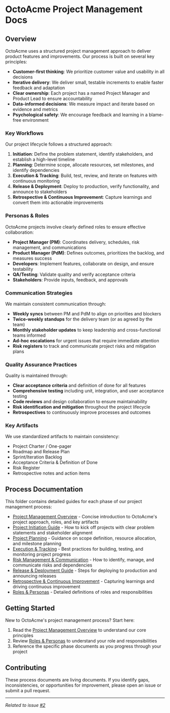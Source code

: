 # OctoAcme Project Management Docs

## Overview

OctoAcme uses a structured project management approach to deliver product features and improvements. Our process is built on several key principles:

- **Customer-first thinking**: We prioritize customer value and usability in all decisions
- **Iterative delivery**: We deliver small, testable increments to enable faster feedback and adaptation
- **Clear ownership**: Each project has a named Project Manager and Product Lead to ensure accountability
- **Data-informed decisions**: We measure impact and iterate based on evidence and metrics
- **Psychological safety**: We encourage feedback and learning in a blame-free environment

### Key Workflows

Our project lifecycle follows a structured approach:

1. **Initiation**: Define the problem statement, identify stakeholders, and establish a high-level timeline
2. **Planning**: Determine scope, allocate resources, set milestones, and identify dependencies
3. **Execution & Tracking**: Build, test, review, and iterate on features with continuous monitoring
4. **Release & Deployment**: Deploy to production, verify functionality, and announce to stakeholders
5. **Retrospective & Continuous Improvement**: Capture learnings and convert them into actionable improvements

### Personas & Roles

OctoAcme projects involve clearly defined roles to ensure effective collaboration:

- **Project Manager (PM)**: Coordinates delivery, schedules, risk management, and communications
- **Product Manager (PdM)**: Defines outcomes, prioritizes the backlog, and measures success
- **Developers**: Implement features, collaborate on design, and ensure testability
- **QA/Testing**: Validate quality and verify acceptance criteria
- **Stakeholders**: Provide inputs, feedback, and approvals

### Communication Strategies

We maintain consistent communication through:

- **Weekly syncs** between PM and PdM to align on priorities and blockers
- **Twice-weekly standups** for the delivery team (or as agreed by the team)
- **Monthly stakeholder updates** to keep leadership and cross-functional teams informed
- **Ad-hoc escalations** for urgent issues that require immediate attention
- **Risk registers** to track and communicate project risks and mitigation plans

### Quality Assurance Practices

Quality is maintained through:

- **Clear acceptance criteria** and definition of done for all features
- **Comprehensive testing** including unit, integration, and user acceptance testing
- **Code reviews** and design collaboration to ensure maintainability
- **Risk identification and mitigation** throughout the project lifecycle
- **Retrospectives** to continuously improve processes and outcomes

### Key Artifacts

We use standardized artifacts to maintain consistency:

- Project Charter / One-pager
- Roadmap and Release Plan
- Sprint/Iteration Backlog
- Acceptance Criteria & Definition of Done
- Risk Register
- Retrospective notes and action items

## Process Documentation

This folder contains detailed guides for each phase of our project management process:

- [Project Management Overview](octoacme-project-management-overview.md) - Concise introduction to OctoAcme's project approach, roles, and key artifacts
- [Project Initiation Guide](octoacme-project-initiation.md) - How to kick off projects with clear problem statements and stakeholder alignment
- [Project Planning](octoacme-project-planning.md) - Guidance on scope definition, resource allocation, and milestone planning
- [Execution & Tracking](octoacme-execution-and-tracking.md) - Best practices for building, testing, and monitoring project progress
- [Risk Management & Communication](octoacme-risks-and-communication.md) - How to identify, manage, and communicate risks and dependencies
- [Release & Deployment Guide](octoacme-release-and-deployment.md) - Steps for deploying to production and announcing releases
- [Retrospective & Continuous Improvement](octoacme-retrospective-and-continuous-improvement.md) - Capturing learnings and driving continuous improvement
- [Roles & Personas](octoacme-roles-and-personas.md) - Detailed definitions of roles and responsibilities

## Getting Started

New to OctoAcme's project management process? Start here:

1. Read the [Project Management Overview](octoacme-project-management-overview.md) to understand our core principles
2. Review [Roles & Personas](octoacme-roles-and-personas.md) to understand your role and responsibilities
3. Reference the specific phase documents as you progress through your project

## Contributing

These process documents are living documents. If you identify gaps, inconsistencies, or opportunities for improvement, please open an issue or submit a pull request.

---

*Related to issue [#2](https://github.com/NovofyDev/skills-scale-institutional-knowledge-using-copilot-spaces/issues/2)*
